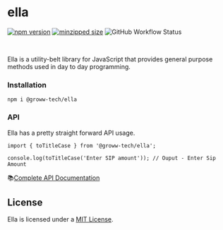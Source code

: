 # ella 
 [![npm version](https://img.shields.io/npm/v/@groww-tech/ella?color=51C838)](https://www.npmjs.com/package/@groww-tech/ella) 
 [![minzipped size](https://img.shields.io/bundlephobia/minzip/@groww-tech/ella)](https://bundlephobia.com/package/@groww-tech/ella)
 ![GitHub Workflow Status](https://img.shields.io/github/actions/workflow/status/Groww/webster/ella.yml?color=51C838)

<br/>

Ella is a utility-belt library for JavaScript that provides general purpose methods used in day to day programming.


### Installation

```
npm i @groww-tech/ella
```

### API

Ella has a pretty straight forward API usage.

```
import { toTitleCase } from '@groww-tech/ella';

console.log(toTitleCase('Enter SIP amount')); // Ouput - Enter Sip Amount
```

📚[Complete API Documentation](https://groww.github.io/webster/)

## License

Ella is licensed under a [MIT License](./LICENSE).